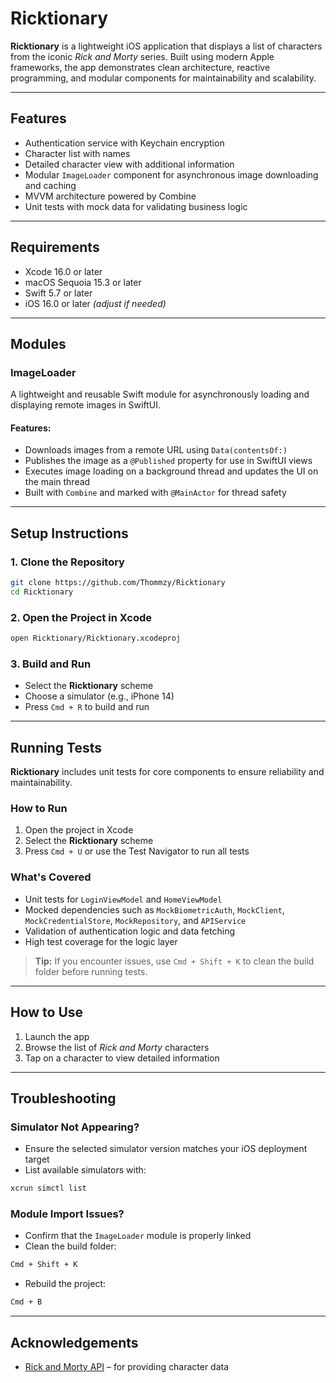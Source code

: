 # Ricktionary

**Ricktionary** is a lightweight iOS application that displays a list of characters from the iconic *Rick and Morty* series. Built using modern Apple frameworks, the app demonstrates clean architecture, reactive programming, and modular components for maintainability and scalability.

---

## Features

-  Authentication service with Keychain encryption  
-  Character list with names  
-  Detailed character view with additional information  
-  Modular `ImageLoader` component for asynchronous image downloading and caching  
-  MVVM architecture powered by Combine  
-  Unit tests with mock data for validating business logic

---

## Requirements

- Xcode 16.0 or later  
- macOS Sequoia 15.3 or later  
- Swift 5.7 or later  
- iOS 16.0 or later *(adjust if needed)*

---

## Modules

### ImageLoader

A lightweight and reusable Swift module for asynchronously loading and displaying remote images in SwiftUI.

#### Features:
- Downloads images from a remote URL using `Data(contentsOf:)`
- Publishes the image as a `@Published` property for use in SwiftUI views
- Executes image loading on a background thread and updates the UI on the main thread
- Built with `Combine` and marked with `@MainActor` for thread safety

---

## Setup Instructions

### 1. Clone the Repository

```bash
git clone https://github.com/Thommzy/Ricktionary
cd Ricktionary
```

### 2. Open the Project in Xcode

```bash
open Ricktionary/Ricktionary.xcodeproj
```

### 3. Build and Run

- Select the **Ricktionary** scheme  
- Choose a simulator (e.g., iPhone 14)  
- Press `Cmd + R` to build and run

---

## Running Tests

**Ricktionary** includes unit tests for core components to ensure reliability and maintainability.

### How to Run

1. Open the project in Xcode  
2. Select the **Ricktionary** scheme  
3. Press `Cmd + U` or use the Test Navigator to run all tests

### What's Covered

- Unit tests for `LoginViewModel` and `HomeViewModel`  
- Mocked dependencies such as `MockBiometricAuth`, `MockClient`, `MockCredentialStore`, `MockRepository`, and `APIService`  
- Validation of authentication logic and data fetching  
- High test coverage for the logic layer

>  **Tip:** If you encounter issues, use `Cmd + Shift + K` to clean the build folder before running tests.

---

## How to Use

1. Launch the app  
2. Browse the list of *Rick and Morty* characters  
3. Tap on a character to view detailed information

---

## Troubleshooting

### Simulator Not Appearing?

- Ensure the selected simulator version matches your iOS deployment target  
- List available simulators with:

```bash
xcrun simctl list
```

### Module Import Issues?

- Confirm that the `ImageLoader` module is properly linked  
- Clean the build folder:

```bash
Cmd + Shift + K
```

- Rebuild the project:

```bash
Cmd + B
```

---

## Acknowledgements

- [Rick and Morty API](https://rickandmortyapi.com/) – for providing character data
